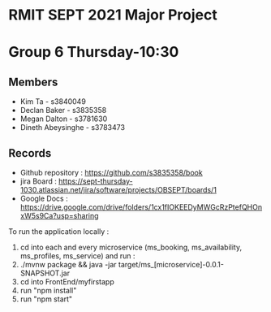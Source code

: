 # RMIT SEPT 2021 Major Project

# Group 6 Thursday-10:30

## Members
* Kim Ta - s3840049
* Declan Baker - s3835358
* Megan Dalton - s3781630
* Dineth Abeysinghe - s3783473	

## Records

* Github repository : https://github.com/s3835358/book
* jira Board : https://sept-thursday-1030.atlassian.net/jira/software/projects/OBSEPT/boards/1
* Google Docs : https://drive.google.com/drive/folders/1cx1fIOKEEDyMWGcRzPtefQHOnxW5s9Ca?usp=sharing

	
To run the application locally : 
1) cd into each and every microservice (ms_booking, ms_availability, ms_profiles, ms_service) and run :
2) ./mvnw package && java -jar target/ms_[microservice]-0.0.1-SNAPSHOT.jar
3) cd into FrontEnd/myfirstapp
4) run "npm install"
5) run "npm start"



